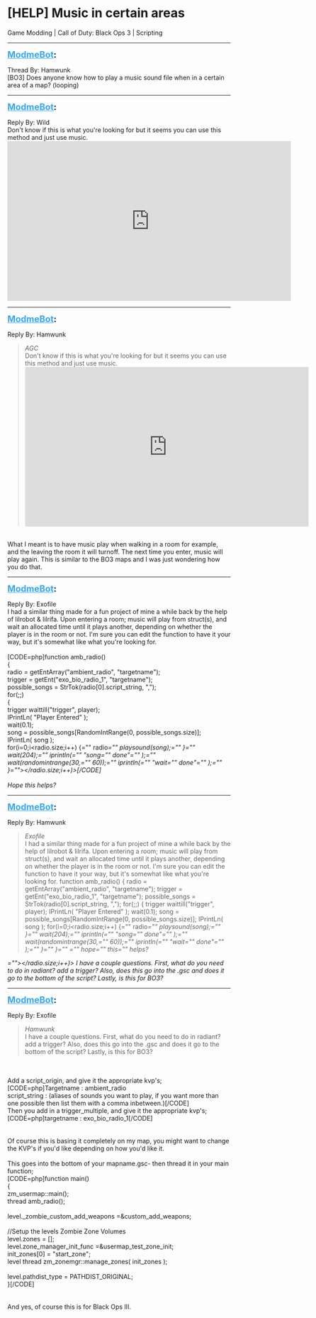 # [HELP] Music in certain areas
Game Modding | Call of Duty: Black Ops 3 | Scripting

---
<strong style="font-size: 1.4em;"><span style="text-decoration: underline;text-decoration-color: #34a7f9;"><span style="color:#34a7f9;">ModmeBot</span></span>:</strong>

<p>Thread By: Hamwunk<br /> [BO3] Does anyone know how to play a music sound file when in a certain area of a map? (looping)</p>

---
<strong style="font-size: 1.4em;"><span style="text-decoration: underline;text-decoration-color: #34a7f9;"><span style="color:#34a7f9;">ModmeBot</span></span>:</strong>

<p>Reply By: Wild<br />Don&#39;t know if this is what you&#39;re looking for but it seems you can use this method and just use music. <iframe type="text/html" width="640" height="360" src="https://www.youtube.com/embed/EKEyCStNKTw" frameborder="0"></iframe></p>

---
<strong style="font-size: 1.4em;"><span style="text-decoration: underline;text-decoration-color: #34a7f9;"><span style="color:#34a7f9;">ModmeBot</span></span>:</strong>

<p>Reply By: Hamwunk<br /><blockquote><em>AGC</em><br />Don&#39;t know if this is what you&#39;re looking for but it seems you can use this method and just use music. <iframe type="text/html" width="640" height="360" src="https://www.youtube.com/embed/EKEyCStNKTw" frameborder="0"></iframe></blockquote><br /> What I meant is to have music play when walking in a room for example, and the leaving the room it will turnoff. The next time you enter, music will play again. This is similar to the BO3 maps and I was just wondering how you do that.</p>

---
<strong style="font-size: 1.4em;"><span style="text-decoration: underline;text-decoration-color: #34a7f9;"><span style="color:#34a7f9;">ModmeBot</span></span>:</strong>

<p>Reply By: Exofile<br />I had a similar thing made for a fun project of mine a while back by the help of lilrobot &amp; lilrifa. Upon entering a room; music will play from struct(s), and wait an allocated time until it plays another, depending on whether the player is in the room or not. I&#39;m sure you can edit the function to have it your way, but it&#39;s somewhat like what you&#39;re looking for.<br /> <br />[CODE=php]function amb_radio()<br />{<br />    radio = getEntArray(&quot;ambient_radio&quot;, &quot;targetname&quot;);<br />	trigger = getEnt(&quot;exo_bio_radio_1&quot;, &quot;targetname&quot;);<br />	possible_songs = StrTok(radio[0].script_string, &quot;,&quot;);<br />    for(;;)<br />	{<br />		trigger waittill(&quot;trigger&quot;, player);<br />		IPrintLn( &quot;Player Entered&quot; );<br />		wait(0.1);<br />		song = possible_songs[RandomIntRange(0, possible_songs.size)];<br />		IPrintLn( song );<br />		for(i=0;i&lt;radio.size;i++) {=&quot;&quot; radio<em>=&quot;&quot; playsound(song);=&quot;&quot; }=&quot;&quot; wait(204);=&quot;&quot; iprintln(=&quot;&quot; &quot;song=&quot;&quot; done&quot;=&quot;&quot; );=&quot;&quot; wait(randomintrange(30,=&quot;&quot; 60));=&quot;&quot; iprintln(=&quot;&quot; &quot;wait=&quot;&quot; done&quot;=&quot;&quot; );=&quot;&quot; }=&quot;&quot;&gt;&lt;/radio.size;i++)&gt;[/CODE]<br /> <br />Hope this helps?</em></p>

---
<strong style="font-size: 1.4em;"><span style="text-decoration: underline;text-decoration-color: #34a7f9;"><span style="color:#34a7f9;">ModmeBot</span></span>:</strong>

<p>Reply By: Hamwunk<br /><blockquote><em>Exofile</em><br />I had a similar thing made for a fun project of mine a while back by the help of lilrobot &amp; lilrifa. Upon entering a room; music will play from struct(s), and wait an allocated time until it plays another, depending on whether the player is in the room or not. I&#39;m sure you can edit the function to have it your way, but it&#39;s somewhat like what you&#39;re looking for.   function amb_radio() { radio = getEntArray(&quot;ambient_radio&quot;, &quot;targetname&quot;); trigger = getEnt(&quot;exo_bio_radio_1&quot;, &quot;targetname&quot;); possible_songs = StrTok(radio[0].script_string, &quot;,&quot;); for(;;) { trigger waittill(&quot;trigger&quot;, player); IPrintLn( &quot;Player Entered&quot; ); wait(0.1); song = possible_songs[RandomIntRange(0, possible_songs.size)]; IPrintLn( song ); for(i=0;i&lt;radio.size;i++) {=&quot;&quot; radio<em>=&quot;&quot; playsound(song);=&quot;&quot; }=&quot;&quot; wait(204);=&quot;&quot; iprintln(=&quot;&quot; &quot;song=&quot;&quot; done&quot;=&quot;&quot; );=&quot;&quot; wait(randomintrange(30,=&quot;&quot; 60));=&quot;&quot; iprintln(=&quot;&quot; &quot;wait=&quot;&quot; done&quot;=&quot;&quot; );=&quot;&quot; }=&quot;&quot; }=&quot;&quot;  =&quot;&quot; hope=&quot;&quot; this=&quot;&quot; helps?</em></blockquote><em>=&quot;&quot;&gt;&lt;/radio.size;i++)&gt;  I have a couple questions. First, what do you need to do in radiant? add a trigger? Also, does this go into  the .gsc and does it go to the bottom of the script? Lastly, is this for BO3?</em></p>

---
<strong style="font-size: 1.4em;"><span style="text-decoration: underline;text-decoration-color: #34a7f9;"><span style="color:#34a7f9;">ModmeBot</span></span>:</strong>

<p>Reply By: Exofile<br /><blockquote><em>Hamwunk</em><br />I have a couple questions. First, what do you need to do in radiant? add a trigger? Also, does this go into  the .gsc and does it go to the bottom of the script? Lastly, is this for BO3?</blockquote><br /> <br />Add a script_origin, and give it the appropriate kvp&#39;s;<br />[CODE=php]Targetname : ambient_radio<br />script_string : (aliases of sounds you want to play, if you want more than one possible then list them with a comma inbetween.)[/CODE]<br />Then you add in a trigger_multiple, and give it the appropriate kvp&#39;s;<br />[CODE=php]targetname : exo_bio_radio_1[/CODE]<br /> <br /> <br />Of course this is basing it completely on my map, you might want to change the KVP&#39;s if you&#39;d like depending on how you&#39;d like it.<br /> <br />This goes into the bottom of your mapname.gsc- then thread it in your main function;<br />[CODE=php]function main()<br />{<br />	zm_usermap::main();<br />	thread amb_radio();<br />	<br />	level._zombie_custom_add_weapons =&amp;custom_add_weapons;<br />	<br />	//Setup the levels Zombie Zone Volumes<br />	level.zones = [];<br />	level.zone_manager_init_func =&amp;usermap_test_zone_init;<br />	init_zones[0] = &quot;start_zone&quot;;<br />	level thread zm_zonemgr::manage_zones( init_zones );<br /><br />	level.pathdist_type = PATHDIST_ORIGINAL;<br />}[/CODE]<br /> <br /> <br />And yes, of course this is for Black Ops III.</p>
